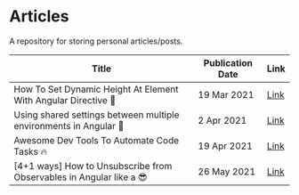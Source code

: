 # Articles

A repository for storing personal articles/posts.

| Title                                                               | Publication Date | Link                                                                                                 |
| ------------------------------------------------------------------- | ---------------- | ---------------------------------------------------------------------------------------------------- |
| How To Set Dynamic Height At Element With Angular Directive 📐      | 19 Mar 2021      | [Link](https://dev.to/nikosanif/how-to-set-dynamic-height-at-element-with-angular-directive-5986)    |
| Using shared settings between multiple environments in Angular 🚀   | 2 Apr 2021       | [Link](https://dev.to/nikosanif/using-shared-settings-between-multiple-environments-in-angular-1d0e) |
| Awesome Dev Tools To Automate Code Tasks 🔥                         | 19 Apr 2021      | [Link](https://dev.to/nikosanif/awesome-dev-tools-to-automate-code-tasks-47ko)                       |
| [4+1 ways] How to Unsubscribe from Observables in Angular like a 😎 | 26 May 2021      | [Link](https://dev.to/nikosanif/4-1-ways-how-to-unsubscribe-from-observables-in-angular-like-a-21f5) |
